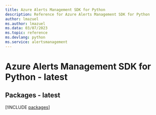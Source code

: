 ```yaml
---
title: Azure Alerts Management SDK for Python
description: Reference for Azure Alerts Management SDK for Python
author: lmazuel
ms.author: lmazuel
ms.data: 03/07/2023
ms.topic: reference
ms.devlang: python
ms.service: alertsmanagement
---
```

# Azure Alerts Management SDK for Python - latest
## Packages - latest
[!INCLUDE [packages](alerts-management-index.md)]